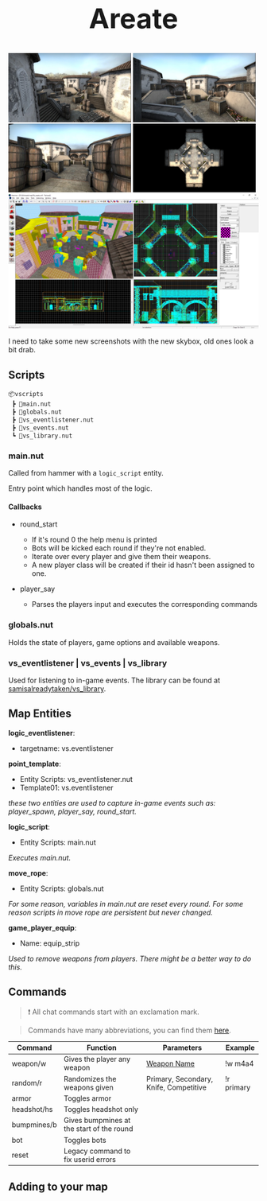 <h1 align="center" style="font-size: 55px">Areate</h1>

<div align="center" style="display:inline">
      <img src="media/1.jpg" width="49%">
      <img src="media/2.jpg" width="49%">
</div>
<div align="center" style="display:inline">
      <img src="media/3.jpg" width="49%">
      <img src="media/4.jpg" width="49%">
</div>

<div align="center" style="display:inline">
      <img src="media/editor.jpg">
</div>

I need to take some new screenshots with the new skybox, old ones look a bit drab.

## Scripts
```
📦vscripts
 ┣ 📜main.nut
 ┣ 📜globals.nut
 ┣ 📜vs_eventlistener.nut
 ┣ 📜vs_events.nut
 ┗ 📜vs_library.nut
 ```

### main.nut

Called from hammer with a `logic_script` entity.

Entry point which handles most of the logic.

#### Callbacks

- round_start
  - If it's round 0 the help menu is printed
  - Bots will be kicked each round if they're not enabled.
  - Iterate over every player and give them their weapons.
  - A new player class will be created if their id hasn't been assigned to one.

- player_say
  - Parses the players input and executes the corresponding commands

### globals.nut

Holds the state of players, game options and available weapons.

### vs_eventlistener | vs_events | vs_library

Used for listening to in-game events.
The library can be found at [samisalreadytaken/vs_library](https://github.com/samisalreadytaken/vs_library).

## Map Entities
**logic_eventlistener**:
- targetname: vs.eventlistener

**point_template**:
- Entity Scripts: vs_eventlistener.nut
- Template01: vs.eventlistener

*these two entities are used to capture in-game events such as: player_spawn, player_say, round_start.*

**logic_script**:
- Entity Scripts: main.nut

*Executes main.nut.*

**move_rope**:
- Entity Scripts: globals.nut

*For some reason, variables in main.nut are reset every round. For some reason scripts in move rope are persistent but never changed.*

**game_player_equip**:
- Name: equip_strip

*Used to remove weapons from players. There might be a better way to do this.*

## Commands

>❗ All chat commands start with an exclamation mark.

> Commands have many abbreviations, you can find them [here](vscripts/ChatCommands.nut#L96).

| Command     | Function                                  | Parameters                                    | Example    |
|-------------|-------------------------------------------|-----------------------------------------------|------------|
| weapon/w    | Gives the player any weapon               | [Weapon Name](vscripts/ChatCommands.nut#L313) | !w m4a4    |
| random/r    | Randomizes the weapons given              | Primary, Secondary, Knife, Competitive        | !r primary |
| armor       | Toggles armor                             |                                               |            |
| headshot/hs | Toggles headshot only                     |                                               |            |
| bumpmines/b | Gives bumpmines at the start of the round |                                               |            |
| bot         | Toggles bots                              |                                               |            |
| reset       | Legacy command to fix userid errors       |                                               |            |

## Adding to your map
